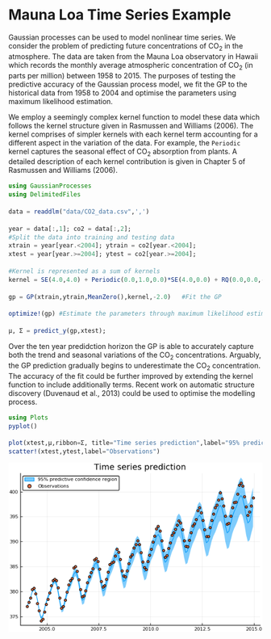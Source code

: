 
# Mauna Loa Time Series Example

Gaussian processes can be used to model nonlinear time series. We consider the problem of predicting future concentrations of CO<sub>2</sub> in the atmosphere. The data are taken from the Mauna Loa observatory in Hawaii which records the monthly average atmospheric concentration of CO<sub>2</sub> (in parts per million) between 1958 to 2015. The purposes of testing the predictive accuracy of the Gaussian process model, we fit the GP to the historical data from 1958 to 2004 and optimise the parameters using maximum likelihood estimation. 

We employ a seemingly complex kernel function to model these data which follows the kernel structure given in Rasmussen and Williams (2006). The kernel comprises of simpler kernels with each kernel term accounting for a different aspect in the variation of the data. For example, the `Periodic` kernel captures the seasonal effect of CO<sub>2</sub> absorption from plants. A detailed description of each kernel contribution is given in Chapter 5 of Rasmussen and Williams (2006).



```julia
using GaussianProcesses
using DelimitedFiles

data = readdlm("data/CO2_data.csv",',')

year = data[:,1]; co2 = data[:,2];
#Split the data into training and testing data
xtrain = year[year.<2004]; ytrain = co2[year.<2004];
xtest = year[year.>=2004]; ytest = co2[year.>=2004];

#Kernel is represented as a sum of kernels
kernel = SE(4.0,4.0) + Periodic(0.0,1.0,0.0)*SE(4.0,0.0) + RQ(0.0,0.0,-1.0) + SE(-2.0,-2.0);

gp = GP(xtrain,ytrain,MeanZero(),kernel,-2.0)   #Fit the GP

optimize!(gp) #Estimate the parameters through maximum likelihood estimation

μ, Σ = predict_y(gp,xtest);
```

Over the ten year predidction horizon the GP is able to accurately capture both the trend and seasonal variations of the CO<sub>2</sub> concentrations. Arguably, the GP prediction gradually begins to underestimate the CO<sub>2</sub> concentration. The accuracy of the fit could be further improved by extending the kernel function to include additionally terms. Recent work on automatic structure discovery (Duvenaud et al., 2013) could be used to optimise the modelling process.


```julia
using Plots
pyplot()

plot(xtest,μ,ribbon=Σ, title="Time series prediction",label="95% predictive confidence region")
scatter!(xtest,ytest,label="Observations")
```




![png](Mauna_Loa_time_series_files/Mauna_Loa_time_series_4_0.png)


